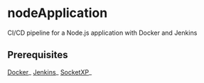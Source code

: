 # nodeApplication
CI/CD pipeline for a Node.js application with Docker and Jenkins

## Prerequisites
[Docker](https://www.docker.com/products/docker-desktop)_
[Jenkins](https://www.jenkins.io/download/)_
[SocketXP](https://www.socketxp.com/download)_
